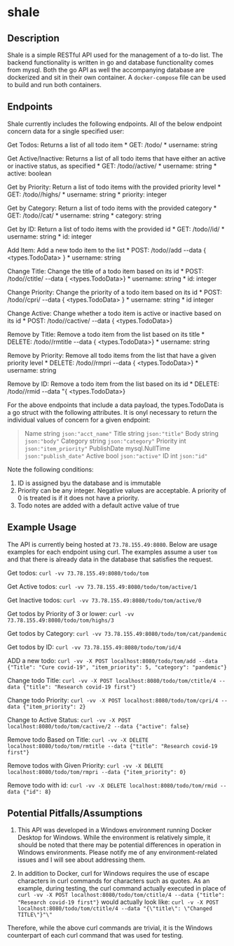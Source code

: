 # shale

## Description
Shale is a simple RESTful API used for the management of a to-do list.  The backend functionality is written in go and database functionality comes from mysql.
Both the go API as well the accompanying database are dockerized and sit in their own container.  A `docker-compose` file can be used to build and run
both containers.

## Endpoints
Shale currently includes the following endpoints.  All of the below endpoint concern data for a single specified user:

Get Todos:  Returns a list of all todo item
    * GET: /todo/<username>
    * username:  string

Get Active/Inactive: Returns a list of all todo items that have either an active or inactive status, as specified
    * GET: /todo/<username>/active/<active>
    * username: string
    * active:  boolean

Get by Priority:  Return a list of todo items with the provided priority level
    * GET: /todo/<username>/highs/<priority>
    * username: string
    * priority: integer

Get by Category:  Return a list of todo items with the provided category
    * GET: /todo/<username>/cat/<category>
    * username: string
    * category: string

Get by ID:  Return a list of todo items with the provided id
    * GET: /todo/<username>/id/<id>
    * username: string
    * id: integer

Add Item: Add a new todo item to the list
    * POST: /todo/<username>/add --data { <types.TodoData> }
    * username: string


Change Title:  Change the title of a todo item based on its id
    * POST: /todo/<username>/ctitle/<id> --data { <types.TodoData>}
    * username: string
    * id: integer

Change Priority:  Change the priority of a todo item based on its id
    * POST: /todo/<username>/cpri/<id> --data { <types.TodoData> }
    * username: string
    * id integer

Change Active:  Change whether a todo item is active or inactive based on its id
    * POST: /todo/<username>/cactive/<id> --data { <types.TodoData>}

Remove by Title: Remove a todo item from the list based on its title
    * DELETE: /todo/<username>/rmtitle --data { <types.TodoData>}
    * username: string

Remove by Priority: Remove all todo items from the list that have a given priority level
    * DELETE: /todo/<username>/rmpri --data { <types.TodoData>}
    * username: string

Remove by ID: Remove a todo item from the list based on its id
    * DELETE: /todo/<username>/rmid --data "{ <types.TodoData>}

For the above endpoints that include a data payload, the types.TodoData is a go struct with the following attributes.  It is onyl necessary to return the individual
values of concern for a given endpoint:

> Name        string         `json:"acct_name"`
> Title       string         `json:"title"`
> Body        string         `json:"body"`
> Category    string         `json:"category"`
> Priority    int            `json:"item_priority"`
> PublishDate mysql.NullTime `json:"publish_date"`
> Active      bool           `json:"active"`
> ID          int            `json:"id"`

Note the following conditions:
1.  ID is assigned byu the database and is immutable
2.  Priority can be any integer.  Negative values are acceptable.  A priority of 0 is treated is if it does not have a priority.
3.  Todo notes are added with a default active value of true


## Example Usage
The API is currently being hosted at `73.78.155.49:8080`.  Below are usage examples for each endpoint using curl.  The examples assume a user `tom` and that there is already data in the database that satisfies the request.

Get todos: `curl -vv 73.78.155.49:8080/todo/tom`

Get Active todos: `curl -vv 73.78.155.49:8080/todo/tom/active/1`

Get Inactive todos: `curl -vv 73.78.155.49:8080/todo/tom/active/0`

Get todos by Priority of 3 or lower: `curl -vv 73.78.155.49:8080/todo/tom/highs/3`

Get todos by Category: `curl -vv 73.78.155.49:8080/todo/tom/cat/pandemic`

Get todos by ID: `curl -vv 73.78.155.49:8080/todo/tom/id/4`

ADD a new todo: `curl -vv -X POST localhost:8080/todo/tom/add --data {"Title": "Cure covid-19", "item_priority": 5, "category": "pandemic"}`

Change todo Title: `curl -vv -X POST localhost:8080/todo/tom/ctitle/4 --data {"title": "Research covid-19 first"}`

Change todo Priority: `curl -vv -X POST localhost:8080/todo/tom/cpri/4 --data {"item_priority": 2}`

Change to Active Status:  `curl -vv -X POST localhost:8080/todo/tom/cactive/2 --data {"active": false}`

Remove todo Based on Title: `curl -vv -X DELETE localhost:8080/todo/tom/rmtitle --data {"title": "Research covid-19 first"}`

Remove todos with Given Priority: `curl -vv -X DELETE localhost:8080/todo/tom/rmpri --data {"item_priority": 0}`

Remove todo with id: `curl -vv -X DELETE localhost:8080/todo/tom/rmid --data {"id": 8}`


## Potential Pitfalls/Assumptions
1.  This API was developed in a Windows environment running Docker Desktop for Windows.  While the environment is relatively simple,
it should be noted that there may be potential differences in operation in Windows environments.  Please notify me of any environment-related
issues and I will see about addressing them.

2.  In addition to Docker, curl for Windows requires the use of escape characters in curl commands for characters such as quotes.  As an example, during testing, the curl
command actually executed in place of `curl -vv -X POST localhost:8080/todo/tom/ctitle/4 --data {"title": "Research covid-19 first"}` would actually look like:
`curl -v -X POST localhost:8080/todo/tom/ctitle/4 --data "{\"title\": \"Changed TITLE\"}"\"`

Therefore, while the above curl commands are trivial, it is the Windows counterpart of each curl command that was used for testing.